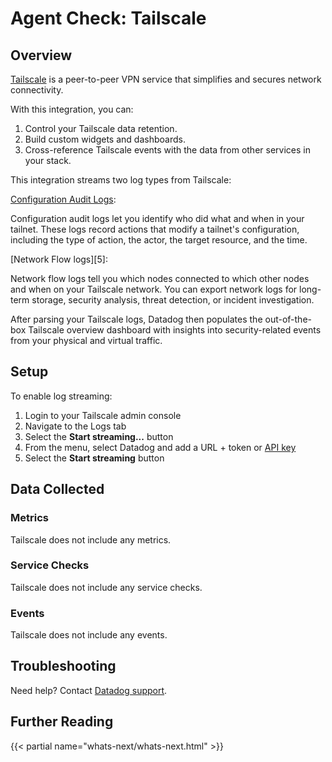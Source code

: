 # Agent Check: Tailscale

## Overview

[Tailscale][1] is a peer-to-peer VPN service that simplifies and secures network connectivity.

With this integration, you can:

1. Control your Tailscale data retention.
2. Build custom widgets and dashboards.
3. Cross-reference Tailscale events with the data from other services in your stack.

This integration streams two log types from Tailscale:

[Configuration Audit Logs][4]:

Configuration audit logs let you identify who did what and when in your tailnet. These logs record actions that modify a tailnet's configuration, including the type of action, the actor, the target resource, and the time.

[Network Flow logs][5]:

Network flow logs tell you which nodes connected to which other nodes and when on your Tailscale network. You can export network logs for long-term storage, security analysis, threat detection, or incident investigation.

After parsing your Tailscale logs, Datadog then populates the out-of-the-box Tailscale overview dashboard with insights into security-related events from your physical and virtual traffic.

## Setup

To enable log streaming:

1. Login to your Tailscale admin console
2. Navigate to the Logs tab
3. Select the **Start streaming...** button
4. From the menu, select Datadog and add a URL + token or [API key][6]
5. Select the **Start streaming** button

## Data Collected

### Metrics

Tailscale does not include any metrics.

### Service Checks

Tailscale does not include any service checks.

### Events

Tailscale does not include any events.

## Troubleshooting

Need help? Contact [Datadog support][3].

## Further Reading

{{< partial name="whats-next/whats-next.html" >}}

[1]: https://tailscale.com/
[3]: https://docs.datadoghq.com/help/
[4]: https://tailscale.com/kb/1203/audit-logging/
[6]: https://docs.datadoghq.com/account_management/api-app-keys/